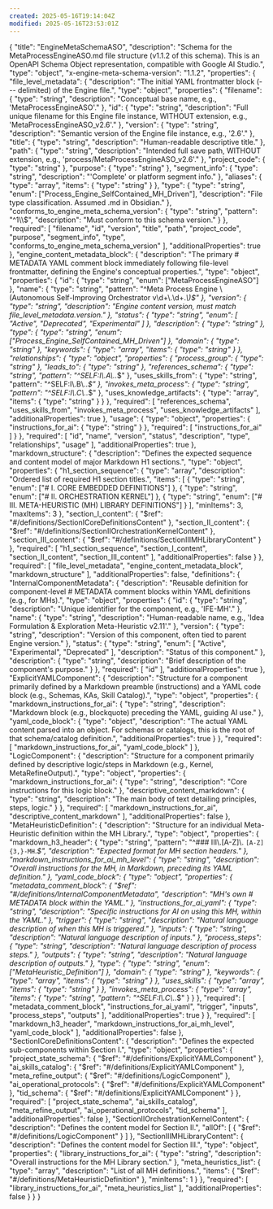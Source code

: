 ```yaml
---
created: 2025-05-16T19:14:04Z
modified: 2025-05-16T23:53:01Z
---
```

{
  "title": "EngineMetaSchemaASO",
  "description": "Schema for the MetaProcessEngineASO.md file structure (v1.1.2 of this schema). This is an OpenAPI Schema Object representation, compatible with Google AI Studio.",
  "type": "object",
  "x-engine-meta-schema-version": "1.1.2",
  "properties": {
    "file_level_metadata": {
      "description": "The initial YAML frontmatter block (--- delimited) of the Engine file.",
      "type": "object",
      "properties": {
        "filename": {
          "type": "string",
          "description": "Conceptual base name, e.g., 'MetaProcessEngineASO'."
        },
        "id": {
          "type": "string",
          "description": "Full unique filename for this Engine file instance, WITHOUT extension, e.g., 'MetaProcessEngineASO_v2.6'."
        },
        "version": {
          "type": "string",
          "description": "Semantic version of the Engine file instance, e.g., '2.6'."
        },
        "title": {
          "type": "string",
          "description": "Human-readable descriptive title."
        },
        "path": {
          "type": "string",
          "description": "Intended full save path, WITHOUT extension, e.g., 'process/MetaProcessEngineASO_v2.6'."
        },
        "project_code": {
          "type": "string"
        },
        "purpose": {
          "type": "string"
        },
        "segment_info": {
          "type": "string",
          "description": "'Complete' or platform segment info."
        },
        "aliases": {
          "type": "array",
          "items": {
            "type": "string"
          }
        },
        "type": {
          "type": "string",
          "enum": ["Process_Engine_SelfContained_MH_Driven"],
          "description": "File type classification. Assumed .md in Obsidian."
        },
        "conforms_to_engine_meta_schema_version": {
          "type": "string",
          "pattern": "^1\\\\$",
          "description": "Must conform to this schema version."
        }
      },
      "required": [
        "filename",
        "id",
        "version",
        "title",
        "path",
        "project_code",
        "purpose",
        "segment_info",
        "type",
        "conforms_to_engine_meta_schema_version"
      ],
      "additionalProperties": true
    },
    "engine_content_metadata_block": {
      "description": "The primary # METADATA YAML comment block immediately following file-level frontmatter, defining the Engine's conceptual properties.",
      "type": "object",
      "properties": {
        "id": {
          "type": "string",
          "enum": ["MetaProcessEngineASO"]
        },
        "name": {
          "type": "string",
          "pattern": "^Meta Process Engine \\(Autonomous Self-Improving Orchestrator v\\d+\\.\\d+.*\\)$"
        },
        "version": {
          "type": "string",
          "description": "Engine content version, must match file_level_metadata.version."
        },
        "status": {
          "type": "string",
          "enum": [
            "Active",
            "Deprecated",
            "Experimental"
          ]
        },
        "description": {
          "type": "string"
        },
        "type": {
          "type": "string",
          "enum": ["Process_Engine_SelfContained_MH_Driven"]
        },
        "domain": {
          "type": "string"
        },
        "keywords": {
          "type": "array",
          "items": {
            "type": "string"
          }
        },
        "relationships": {
          "type": "object",
          "properties": {
            "process_group": {
              "type": "string"
            },
            "leads_to": {
              "type": "string"
            },
            "references_schema": {
              "type": "string",
              "pattern": "^SELF:I\\.A\\..*$"
            },
            "uses_skills_from": {
              "type": "string",
              "pattern": "^SELF:I\\.B\\..*$"
            },
            "invokes_meta_process": {
              "type": "string",
              "pattern": "^SELF:I\\.C\\..*$"
            },
            "uses_knowledge_artifacts": {
              "type": "array",
              "items": {
                "type": "string"
              }
            }
          },
          "required": [
            "references_schema",
            "uses_skills_from",
            "invokes_meta_process",
            "uses_knowledge_artifacts"
          ],
          "additionalProperties": true
        },
        "usage": {
          "type": "object",
          "properties": {
            "instructions_for_ai": {
              "type": "string"
            }
          },
          "required": [
            "instructions_for_ai"
          ]
        }
      },
      "required": [
        "id",
        "name",
        "version",
        "status",
        "description",
        "type",
        "relationships",
        "usage"
      ],
      "additionalProperties": true
    },
    "markdown_structure": {
      "description": "Defines the expected sequence and content model of major Markdown H1 sections.",
      "type": "object",
      "properties": {
        "h1_section_sequence": {
          "type": "array",
          "description": "Ordered list of required H1 section titles.",
          "items": [
            {
              "type": "string",
              "enum": ["# I. CORE EMBEDDED DEFINITIONS"]
            },
            {
              "type": "string",
              "enum": ["# II. ORCHESTRATION KERNEL"]
            },
            {
              "type": "string",
              "enum": ["# III. META-HEURISTIC (MH) LIBRARY DEFINITIONS"]
            }
          ],
          "minItems": 3,
          "maxItems": 3
        },
        "section_I_content": {
          "$ref": "#/definitions/SectionICoreDefinitionsContent"
        },
        "section_II_content": {
          "$ref": "#/definitions/SectionIIOrchestrationKernelContent"
        },
        "section_III_content": {
          "$ref": "#/definitions/SectionIIIMHLibraryContent"
        }
      },
      "required": [
        "h1_section_sequence",
        "section_I_content",
        "section_II_content",
        "section_III_content"
      ],
      "additionalProperties": false
    }
  },
  "required": [
    "file_level_metadata",
    "engine_content_metadata_block",
    "markdown_structure"
  ],
  "additionalProperties": false,
  "definitions": {
    "InternalComponentMetadata": {
      "description": "Reusable definition for component-level # METADATA comment blocks within YAML definitions (e.g., for MHs).",
      "type": "object",
      "properties": {
        "id": {
          "type": "string",
          "description": "Unique identifier for the component, e.g., 'IFE-MH'."
        },
        "name": {
          "type": "string",
          "description": "Human-readable name, e.g., 'Idea Formulation & Exploration Meta-Heuristic v2.11'."
        },
        "version": {
          "type": "string",
          "description": "Version of this component, often tied to parent Engine version."
        },
        "status": {
          "type": "string",
          "enum": [
            "Active",
            "Experimental",
            "Deprecated"
          ],
          "description": "Status of this component."
        },
        "description": {
          "type": "string",
          "description": "Brief description of the component's purpose."
        }
      },
      "required": [
        "id"
      ],
      "additionalProperties": true
    },
    "ExplicitYAMLComponent": {
      "description": "Structure for a component primarily defined by a Markdown preamble (instructions) and a YAML code block (e.g., Schemas, KAs, Skill Catalog).",
      "type": "object",
      "properties": {
        "markdown_instructions_for_ai": {
          "type": "string",
          "description": "Markdown block (e.g., blockquote) preceding the YAML, guiding AI use."
        },
        "yaml_code_block": {
          "type": "object",
          "description": "The actual YAML content parsed into an object. For schemas or catalogs, this is the root of that schema/catalog definition.",
          "additionalProperties": true
        }
      },
      "required": [
        "markdown_instructions_for_ai",
        "yaml_code_block"
      ]
    },
    "LogicComponent": {
      "description": "Structure for a component primarily defined by descriptive logic/steps in Markdown (e.g., Kernel, MetaRefineOutput).",
      "type": "object",
      "properties": {
        "markdown_instructions_for_ai": {
          "type": "string",
          "description": "Core instructions for this logic block."
        },
        "descriptive_content_markdown": {
          "type": "string",
          "description": "The main body of text detailing principles, steps, logic."
        }
      },
      "required": [
        "markdown_instructions_for_ai",
        "descriptive_content_markdown"
      ],
      "additionalProperties": false
    },
    "MetaHeuristicDefinition": {
      "description": "Structure for an individual Meta-Heuristic definition within the MH Library.",
      "type": "object",
      "properties": {
        "markdown_h3_header": {
          "type": "string",
          "pattern": "^### III\\.[A-Z]\\. `[A-Z]{3,}-MH`.*$",
          "description": "Expected format for MH section headers."
        },
        "markdown_instructions_for_ai_mh_level": {
          "type": "string",
          "description": "Overall instructions for the MH, in Markdown, preceding its YAML definition."
        },
        "yaml_code_block": {
          "type": "object",
          "properties": {
            "metadata_comment_block": {
              "$ref": "#/definitions/InternalComponentMetadata",
              "description": "MH's own # METADATA block within the YAML."
            },
            "instructions_for_ai_yaml": {
              "type": "string",
              "description": "Specific instructions for AI on using this MH, within the YAML."
            },
            "trigger": {
              "type": "string",
              "description": "Natural language description of when this MH is triggered."
            },
            "inputs": {
              "type": "string",
              "description": "Natural language description of inputs."
            },
            "process_steps": {
              "type": "string",
              "description": "Natural language description of process steps."
            },
            "outputs": {
              "type": "string",
              "description": "Natural language description of outputs."
            },
            "type": {
              "type": "string",
              "enum": ["MetaHeuristic_Definition"]
            },
            "domain": {
              "type": "string"
            },
            "keywords": {
              "type": "array",
              "items": {
                "type": "string"
              }
            },
            "uses_skills": {
              "type": "array",
              "items": {
                "type": "string"
              }
            },
            "invokes_meta_process": {
              "type": "array",
              "items": {
                "type": "string",
                "pattern": "^SELF:I\\.C\\..*$"
              }
            }
          },
          "required": [
            "metadata_comment_block",
            "instructions_for_ai_yaml",
            "trigger",
            "inputs",
            "process_steps",
            "outputs"
          ],
          "additionalProperties": true
        }
      },
      "required": [
        "markdown_h3_header",
        "markdown_instructions_for_ai_mh_level",
        "yaml_code_block"
      ],
      "additionalProperties": false
    },
    "SectionICoreDefinitionsContent": {
      "description": "Defines the expected sub-components within Section I.",
      "type": "object",
      "properties": {
        "project_state_schema": {
          "$ref": "#/definitions/ExplicitYAMLComponent"
        },
        "ai_skills_catalog": {
          "$ref": "#/definitions/ExplicitYAMLComponent"
        },
        "meta_refine_output": {
          "$ref": "#/definitions/LogicComponent"
        },
        "ai_operational_protocols": {
          "$ref": "#/definitions/ExplicitYAMLComponent"
        },
        "tid_schema": {
          "$ref": "#/definitions/ExplicitYAMLComponent"
        }
      },
      "required": [
        "project_state_schema",
        "ai_skills_catalog",
        "meta_refine_output",
        "ai_operational_protocols",
        "tid_schema"
      ],
      "additionalProperties": false
    },
    "SectionIIOrchestrationKernelContent": {
      "description": "Defines the content model for Section II.",
      "allOf": [
        {
          "$ref": "#/definitions/LogicComponent"
        }
      ]
    },
    "SectionIIIMHLibraryContent": {
      "description": "Defines the content model for Section III.",
      "type": "object",
      "properties": {
        "library_instructions_for_ai": {
          "type": "string",
          "description": "Overall instructions for the MH Library section."
        },
        "meta_heuristics_list": {
          "type": "array",
          "description": "List of all MH definitions.",
          "items": {
            "$ref": "#/definitions/MetaHeuristicDefinition"
          },
          "minItems": 1
        }
      },
      "required": [
        "library_instructions_for_ai",
        "meta_heuristics_list"
      ],
      "additionalProperties": false
    }
  }
}